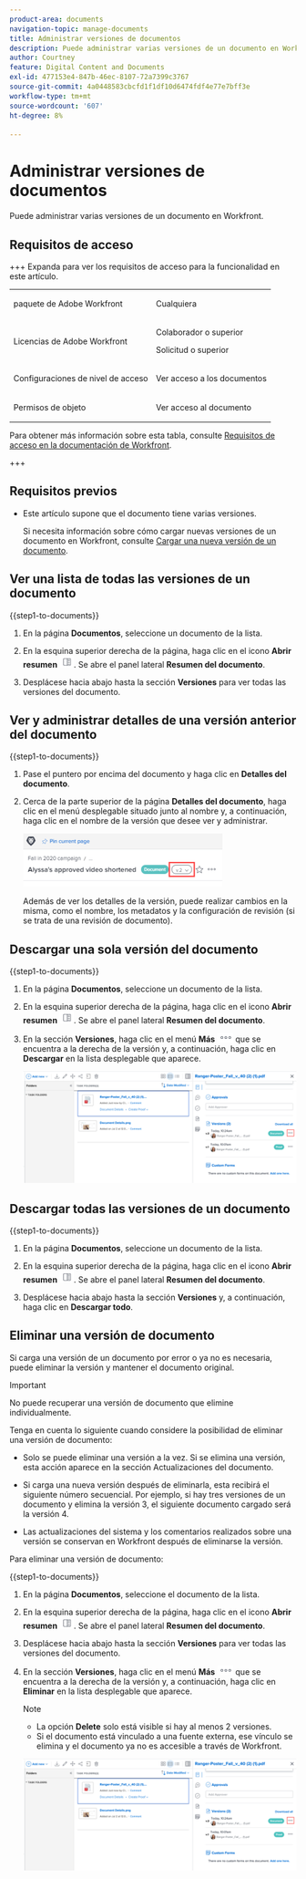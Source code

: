 ```yaml
---
product-area: documents
navigation-topic: manage-documents
title: Administrar versiones de documentos
description: Puede administrar varias versiones de un documento en Workfront.
author: Courtney
feature: Digital Content and Documents
exl-id: 477153e4-847b-46ec-8107-72a7399c3767
source-git-commit: 4a0448583cbcfd1f1df10d6474fdf4e77e7bff3e
workflow-type: tm+mt
source-wordcount: '607'
ht-degree: 8%

---
```


# Administrar versiones de documentos

<!-- Audited: 5/2025 -->

Puede administrar varias versiones de un documento en Workfront.

## Requisitos de acceso

+++ Expanda para ver los requisitos de acceso para la funcionalidad en este artículo.

<table style="table-layout:auto"> 
 <col> 
 <col> 
 <tbody> 
  <tr> 
   <td role="rowheader">paquete de Adobe Workfront</td> 
   <td> <p> Cualquiera</p> </td> 
  </tr> 
  <tr> 
   <td role="rowheader">Licencias de Adobe Workfront</td> 
   <td> 
   <p>Colaborador o superior</p>
   <p>Solicitud o superior </p>
   </td> 
  </tr> 
  <tr> 
   <td role="rowheader">Configuraciones de nivel de acceso</td> 
   <td> <p>Ver acceso a los documentos</p> </td> 
  </tr> 
  <tr> 
   <td role="rowheader">Permisos de objeto</td> 
   <td> <p>Ver acceso al documento</p></td> 
  </tr> 
 </tbody> 
</table>

Para obtener más información sobre esta tabla, consulte [Requisitos de acceso en la documentación de Workfront](/help/quicksilver/administration-and-setup/add-users/access-levels-and-object-permissions/access-level-requirements-in-documentation.md).

+++

## Requisitos previos

* Este artículo supone que el documento tiene varias versiones.

  Si necesita información sobre cómo cargar nuevas versiones de un documento en Workfront, consulte [Cargar una nueva versión de un documento](../../documents/managing-documents/upload-new-document-version.md).

## Ver una lista de todas las versiones de un documento

{{step1-to-documents}}

1. En la página **Documentos**, seleccione un documento de la lista.

1. En la esquina superior derecha de la página, haga clic en el icono **Abrir resumen** ![Abrir resumen](assets/qs-summary-in-new-toolbar-small.png). Se abre el panel lateral **Resumen del documento**.

1. Desplácese hacia abajo hasta la sección **Versiones** para ver todas las versiones del documento.

## Ver y administrar detalles de una versión anterior del documento

{{step1-to-documents}}

1. Pase el puntero por encima del documento y haga clic en **Detalles del documento**.

1. Cerca de la parte superior de la página **Detalles del documento**, haga clic en el menú desplegable situado junto al nombre y, a continuación, haga clic en el nombre de la versión que desee ver y administrar.

   ![Menú desplegable Versión en la página Detalles del documento](assets/version-drop-dn-doc-dtls-nwe-350x93.png)

   Además de ver los detalles de la versión, puede realizar cambios en la misma, como el nombre, los metadatos y la configuración de revisión (si se trata de una revisión de documento).

## Descargar una sola versión del documento

{{step1-to-documents}}

1. En la página **Documentos**, seleccione un documento de la lista.

1. En la esquina superior derecha de la página, haga clic en el icono **Abrir resumen** ![Abrir resumen](assets/qs-summary-in-new-toolbar-small.png). Se abre el panel lateral **Resumen del documento**.

1. En la sección **Versiones**, haga clic en el menú **Más** ![Menú más](assets/more-icon.png) que se encuentra a la derecha de la versión y, a continuación, haga clic en **Descargar** en la lista desplegable que aparece.

   ![Descargar un solo documento](assets/more-versions-350x143.png)

## Descargar todas las versiones de un documento

{{step1-to-documents}}

1. En la página **Documentos**, seleccione un documento de la lista.

1. En la esquina superior derecha de la página, haga clic en el icono **Abrir resumen** ![Abrir resumen](assets/qs-summary-in-new-toolbar-small.png). Se abre el panel lateral **Resumen del documento**.

1. Desplácese hacia abajo hasta la sección **Versiones** y, a continuación, haga clic en **Descargar todo**.

## Eliminar una versión de documento

Si carga una versión de un documento por error o ya no es necesaria, puede eliminar la versión y mantener el documento original.

>[!IMPORTANT]
>
>No puede recuperar una versión de documento que elimine individualmente.

Tenga en cuenta lo siguiente cuando considere la posibilidad de eliminar una versión de documento:

* Solo se puede eliminar una versión a la vez. Si se elimina una versión, esta acción aparece en la sección Actualizaciones del documento.
* Si carga una nueva versión después de eliminarla, esta recibirá el siguiente número secuencial. Por ejemplo, si hay tres versiones de un documento y elimina la versión 3, el siguiente documento cargado será la versión 4.
* Las actualizaciones del sistema y los comentarios realizados sobre una versión se conservan en Workfront después de eliminarse la versión.

  <!--
  <li data-mc-conditions="QuicksilverOrClassic.Draft mode">Deleting a document version in Workfront does not delete the Proof version.&nbsp;</li>
  -->

Para eliminar una versión de documento:

{{step1-to-documents}}

1. En la página **Documentos**, seleccione el documento de la lista.

1. En la esquina superior derecha de la página, haga clic en el icono **Abrir resumen** ![Abrir resumen](assets/qs-summary-in-new-toolbar-small.png). Se abre el panel lateral **Resumen del documento**.

1. Desplácese hacia abajo hasta la sección **Versiones** para ver todas las versiones del documento.
1. En la sección **Versiones**, haga clic en el menú **Más** ![Menú más](assets/more-icon.png) que se encuentra a la derecha de la versión y, a continuación, haga clic en **Eliminar** en la lista desplegable que aparece.

   >[!NOTE]
   >
   >* La opción **Delete** solo está visible si hay al menos 2 versiones.
   >* Si el documento está vinculado a una fuente externa, ese vínculo se elimina y el documento ya no es accesible a través de Workfront.

   ![Eliminar la versión del documento](assets/more-versions-350x143.png)
